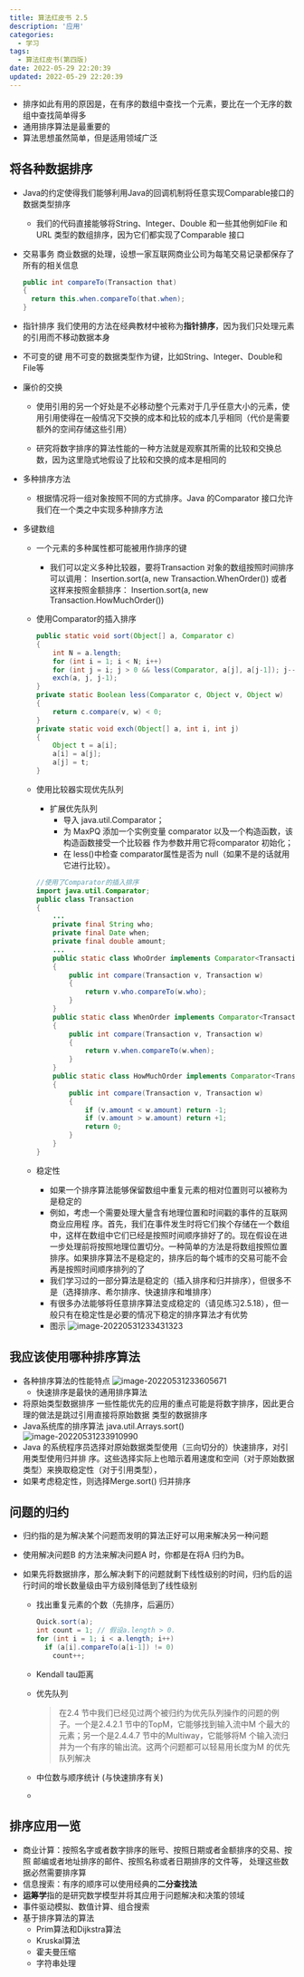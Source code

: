 ```yaml
---
title: 算法红皮书 2.5
description: '应用'
categories:
  - 学习
tags:
  - 算法红皮书(第四版)
date: 2022-05-29 22:20:39
updated: 2022-05-29 22:20:39
---
```


- 排序如此有用的原因是，在有序的数组中查找一个元素，要比在一个无序的数组中查找简单得多
- 通用排序算法是最重要的
- 算法思想虽然简单，但是适用领域广泛

## 将各种数据排序

- Java的约定使得我们能够利用Java的回调机制将任意实现Comparable接口的数据类型排序

  - 我们的代码直接能够将String、Integer、Double 和一些其他例如File 和URL 类型的数组排序，因为它们都实现了Comparable 接口

- 交易事务
  商业数据的处理，设想一家互联网商业公司为每笔交易记录都保存了所有的相关信息

  ```java
  public int compareTo(Transaction that)
  {
  	return this.when.compareTo(that.when);
  }
  ```

- 指针排序
  我们使用的方法在经典教材中被称为**指针排序**，因为我们只处理元素的引用而不移动数据本身

- 不可变的键
  用不可变的数据类型作为键，比如String、Integer、Double和File等

- 廉价的交换

  - 使用引用的另一个好处是不必移动整个元素对于几乎任意大小的元素，使用引用使得在一般情况下交换的成本和比较的成本几乎相同（代价是需要额外的空间存储这些引用）

  - 研究将数字排序的算法性能的一种方法就是观察其所需的比较和交换总数，因为这里隐式地假设了比较和交换的成本是相同的

- 多种排序方法

  - 根据情况将一组对象按照不同的方式排序。Java 的Comparator 接口允许我们在一个类之中实现多种排序方法

- 多键数组

  - 一个元素的多种属性都可能被用作排序的键

    - 我们可以定义多种比较器，要将Transaction 对象的数组按照时间排序可以调用：
      Insertion.sort(a, new Transaction.WhenOrder())
      或者这样来按照金额排序：
      Insertion.sort(a, new Transaction.HowMuchOrder())

  - 使用Comparator的插入排序

    ```java
    public static void sort(Object[] a, Comparator c)
    {
    	int N = a.length;
    	for (int i = 1; i < N; i++)
    	for (int j = i; j > 0 && less(Comparator, a[j], a[j-1]); j--)
    	exch(a, j, j-1);
    }
    private static Boolean less(Comparator c, Object v, Object w)
    {
    	return c.compare(v, w) < 0;
    }
    private static void exch(Object[] a, int i, int j)
    {
    	Object t = a[i];
    	a[i] = a[j];
    	a[j] = t;
    }
    ```

  - 使用比较器实现优先队列

    - 扩展优先队列
      - 导入 java.util.Comparator；
      - 为 MaxPQ 添加一个实例变量 comparator 以及一个构造函数，该构造函数接受一个比较器
        作为参数并用它将comparator 初始化；
      -  在 less()中检查 comparator属性是否为 null（如果不是的话就用它进行比较）。

    ```java
    //使用了Comparator的插入排序
    import java.util.Comparator;
    public class Transaction
    {
    	...
    	private final String who;
    	private final Date when;
    	private final double amount;
    	...
    	public static class WhoOrder implements Comparator<Transaction>
    	{
    		public int compare(Transaction v, Transaction w)
    		{
    			return v.who.compareTo(w.who);
    		}
    	}
    	public static class WhenOrder implements Comparator<Transaction>
    	{
    		public int compare(Transaction v, Transaction w)
    		{
    			return v.when.compareTo(w.when);
    		}
    	}
    	public static class HowMuchOrder implements Comparator<Transaction>
    	{
    		public int compare(Transaction v, Transaction w)
    		{
    			if (v.amount < w.amount) return -1;
    			if (v.amount > w.amount) return +1;
    			return 0;
    		}
    	}
    }
    
    ```

  - 稳定性

    - 如果一个排序算法能够保留数组中重复元素的相对位置则可以被称为是稳定的
    - 例如，考虑一个需要处理大量含有地理位置和时间戳的事件的互联网商业应用程
      序。首先，我们在事件发生时将它们挨个存储在一个数组中，这样在数组中它们已经是按照时间顺序排好了的。现在假设在进一步处理前将按照地理位置切分。一种简单的方法是将数组按照位置排序。如果排序算法不是稳定的，排序后的每个城市的交易可能不会再是按照时间顺序排列的了
    - 我们学习过的一部分算法是稳定的（插入排序和归并排序），但很多不是（选择排序、希尔排序、快速排序和堆排序）
    - 有很多办法能够将任意排序算法变成稳定的（请见练习2.5.18），但一般只有在稳定性是必要的情况下稳定的排序算法才有优势
    - 图示
      ![image-20220531233431323](https://raw.githubusercontent.com/lwmfjc/lwmfjc.github.io.resource/main/img/image-20220531233431323.png)

## 我应该使用哪种排序算法

- 各种排序算法的性能特点
  ![image-20220531233605671](https://raw.githubusercontent.com/lwmfjc/lwmfjc.github.io.resource/main/img/image-20220531233605671.png)
  - 快速排序是最快的通用排序算法
- 将原始类型数据排序
  一些性能优先的应用的重点可能是将数字排序，因此更合理的做法是跳过引用直接将原始数据
  类型的数据排序
- Java系统库的排序算法 java.util.Arrays.sort()
  ![image-20220531233910990](https://raw.githubusercontent.com/lwmfjc/lwmfjc.github.io.resource/main/img/image-20220531233910990.png)
- Java 的系统程序员选择对原始数据类型使用（三向切分的）快速排序，对引用类型使用归并排
  序。这些选择实际上也暗示着用速度和空间（对于原始数据类型）来换取稳定性（对于引用类型），
- 如果考虑稳定性，则选择Merge.sort() 归并排序

## 问题的归约

- 归约指的是为解决某个问题而发明的算法正好可以用来解决另一种问题

- 使用解决问题B 的方法来解决问题A 时，你都是在将A 归约为B。

- 如果先将数据排序，那么解决剩下的问题就剩下线性级别的时间，归约后的运行时间的增长数量级由平方级别降低到了线性级别

  - 找出重复元素的个数（先排序，后遍历）

    ```java
    Quick.sort(a);
    int count = 1; // 假设a.length > 0.
    for (int i = 1; i < a.length; i++)
      if (a[i].compareTo(a[i-1]) != 0)
        count++;
    ```

  - Kendall tau距离

  - 优先队列

    > 在2.4 节中我们已经见过两个被归约为优先队列操作的问题的例子。一个是2.4.2.1 节中的TopM，它能够找到输入流中M 个最大的元素；另一个是2.4.4.7 节中的Multiway，它能够将M 个输入流归并为一个有序的输出流。这两个问题都可以轻易用长度为M 的优先队列解决

  - 中位数与顺序统计 (与快速排序有关)

  - 

## 排序应用一览

- 商业计算：按照名字或者数字排序的账号、按照日期或者金额排序的交易、按照
  邮编或者地址排序的邮件、按照名称或者日期排序的文件等，
  处理这些数据必然需要排序算
- 信息搜索：有序的顺序可以使用经典的**二分查找法**
- **运筹学**指的是研究数学模型并将其应用于问题解决和决策的领域
- 事件驱动模拟、数值计算、组合搜索
- 基于排序算法的算法
  - Prim算法和Dijkstra算法
  - Kruskal算法
  - 霍夫曼压缩
  - 字符串处理
